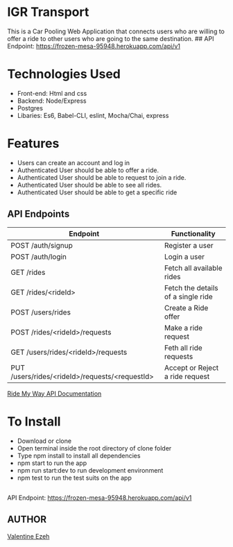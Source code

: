 # IGR Transport

This is a Car Pooling Web Application that connects users who are willing to offer a ride to other users who are going to the same destination. ##
API Endpoint: https://frozen-mesa-95948.herokuapp.com/api/v1

# Technologies Used
- Front-end: Html and css
- Backend: Node/Express
- Postgres
- Libaries: Es6, Babel-CLI, eslint, Mocha/Chai, express

# Features
- Users can create an account and log in
- Authenticated User should be able to offer a ride.
- Authenticated User should be able to request to join a ride.
- Authenticated User should be able to see all rides.
- Authenticated User should be able to get a specific ride

## API Endpoints

| Endpoint                                         | Functionality                      |
| ------------------------------------------------ | ---------------------------------- |
| POST /auth/signup                                | Register a user                    |
| POST /auth/login                                 | Login a user                       |
| GET /rides                                       | Fetch all available rides          |
| GET /rides/\<rideId>                             | Fetch the details of a single ride |
| POST /users/rides                                | Create a Ride offer                |
| POST /rides/\<rideId>/requests                   | Make a ride request                |
| GET /users/rides/\<rideId>/requests              | Feth all ride requests             |
| PUT /users/rides/\<rideId>/requests/\<requestId> | Accept or Reject a ride request    |

[Ride My Way API Documentation](https://app.apiary.io/ridemyway12/editor)

# To Install
- Download or clone
- Open terminal inside the root directory of clone folder
- Type npm install to install all dependencies
- npm start to run the app
- npm run start:dev to run development environment
- npm test to run the test suits on the app

##
API Endpoint: https://frozen-mesa-95948.herokuapp.com/api/v1

## AUTHOR
[Valentine Ezeh](https://github.com/valentineezeh/Ride-My-Way)
